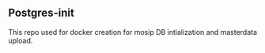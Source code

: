 ## Postgres-init
This repo used for docker creation for mosip DB intialization and masterdata upload.
